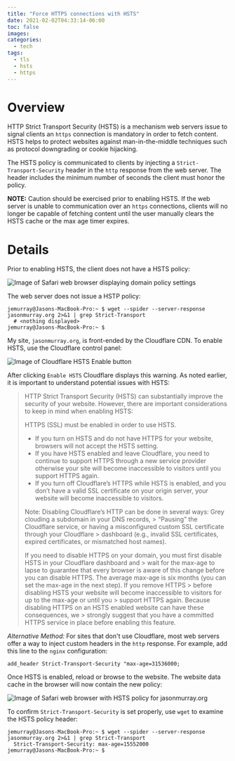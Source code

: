 ```yaml
---
title: "Force HTTPS connections with HSTS"
date: 2021-02-02T04:33:14-06:00
toc: false
images:
categories:
  - tech
tags: 
  - tls
  - hsts
  - https
---
```


# Overview

HTTP Strict Transport Security (HSTS) is a mechanism web servers issue to signal clients an `https` connection is mandatory in order to fetch content. HSTS helps to protect websites against man-in-the-middle techniques such as protocol downgrading or cookie hijacking.

The HSTS policy is communicated to clients by injecting a `Strict-Transport-Security` header in the `http` response from the web server.  The header includes the minimum number of seconds the client must honor the policy.  

**NOTE:** Caution should be exercised prior to enabling HSTS.  If the web server is unable to communication over an `https` connections, clients will no longer be capable of fetching content until the user manually clears the HSTS cache or the max age timer expires.


# Details

Prior to enabling HSTS, the client does not have a HSTS policy:

![Image of Safari web browser displaying domain policy settings](/images/2021-01-31-14-35-32.png)

The web server does not issue a HSTP policy:

```
jemurray@Jasons-MacBook-Pro:~ $ wget --spider --server-response jasonmurray.org 2>&1 | grep Strict-Transport
  # <nothing displayed>
jemurray@Jasons-MacBook-Pro:~ $
```

My site, `jasonmurray.org`, is front-ended by the Cloudflare CDN.  To enable HSTS, use the Cloudflare control panel:

![Image of Cloudflare HSTS Enable button](/images/2021-01-31-14-36-18.png)

After clicking `Enable HSTS` Cloudflare displays this warning.  As noted earlier, it is important to understand potential issues with HSTS:

> HTTP Strict Transport Security (HSTS) can substantially improve the security of your website. However, there are important considerations to keep in mind when enabling HSTS:
>
> HTTPS (SSL) must be enabled in order to use HSTS.
>
> - If you turn on HSTS and do not have HTTPS for your website, browsers will not accept the HSTS setting.
> - If you have HSTS enabled and leave Cloudflare, you need to continue to support HTTPS through a new service provider otherwise your site will become inaccessible to visitors until you support HTTPS again.
> - If you turn off Cloudflare’s HTTPS while HSTS is enabled, and you don’t have a valid SSL certificate on your origin server, your website will become inaccessible to visitors.
> 
> Note: Disabling Cloudflare’s HTTP can be done in several ways: Grey clouding a subdomain in your DNS records, > “Pausing” the Cloudflare service, or having a misconfigured custom SSL certificate through your Cloudflare > dashboard (e.g., invalid SSL certificates, expired certificates, or mismatched host names).
> 
> If you need to disable HTTPS on your domain, you must first disable HSTS in your Cloudflare dashboard and > wait for the max-age to lapse to guarantee that every browser is aware of this change before you can disable  HTTPS. The average max-age is six months (you can set the max-age in the next step). If you remove HTTPS > before disabling HSTS your website will become inaccessible to visitors for up to the max-age or until you > support HTTPS again. Because disabling HTTPS on an HSTS enabled website can have these consequences, we > strongly suggest that you have a committed HTTPS service in place before enabling this feature.

*Alternative Method:* For sites that don't use Cloudflare, most web servers offer a way to inject custom headers in the `http` response.  For example, add this line to the `nginx` configuration:

```
add_header Strict-Transport-Security "max-age=31536000;
```

Once HSTS is enabled, reload or browse to the website.  The website data cache in the browser will now contain the new policy:

![Image of Safari web browser with HSTS policy for jasonmurray.org](/images/2021-01-31-14-44-09.png)

To confirm `Strict-Transport-Security` is set properly, use `wget` to examine the HSTS policy header:

```
jemurray@Jasons-MacBook-Pro:~ $ wget --spider --server-response jasonmurray.org 2>&1 | grep Strict-Transport
  Strict-Transport-Security: max-age=15552000
jemurray@Jasons-MacBook-Pro:~ $
```